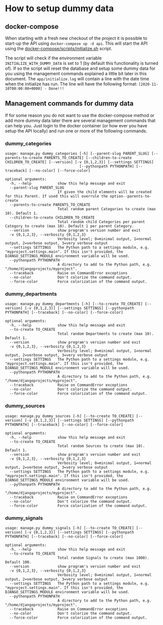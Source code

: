 # How to setup dummy data

## docker-compose

When starting with a fresh new checkout of the project it is possible to start-up the API using
`docker-compose up -d api`. This will start the API using the 
[docker-compose/scripts/initialize.sh](../../docker-compose/scripts/initialize.sh) script.

The script will check if the environment variable `INITIALIZE_WITH_DUMMY_DATA` is set to 1 
(by default this functionality is turned of). If so the script will reset the database and setup 
some dummy data for you using the management commands explained a little bit later in this document.
The `app/initialize.log` will contain a line with the date time when the initialize has run. The 
line will have the following format: `[2020-11-10T00:00:00+0000] - Done!!!`

## Management commands for dummy data

If for some reason you do not want to use the docker-compose method or add more dummy data later 
there are several management commands that can help you. Just login to the docker container 
(or how ever you have setup the API locally) and run one or more of the following commands.

### dummy_categories
```
usage: manage.py dummy_categories [-h] [--parent-slug PARENT_SLUG] [--parents-to-create PARENTS_TO_CREATE] [--children-to-create CHILDREN_TO_CREATE] [--version] [-v {0,1,2,3}] [--settings SETTINGS]
                                  [--pythonpath PYTHONPATH] [--traceback] [--no-color] [--force-color]

optional arguments:
  -h, --help            show this help message and exit
  --parent-slug PARENT_SLUG
                        If given the child elements will be created for this Parent. If used this will overrule the option--parents-to-create
  --parents-to-create PARENTS_TO_CREATE
                        Total random parent Categories to create (max 10). Default 1.
  --children-to-create CHILDREN_TO_CREATE
                        Total random child Categories per parent Category to create (max 10). Default 1 per parent Category.
  --version             show program's version number and exit
  -v {0,1,2,3}, --verbosity {0,1,2,3}
                        Verbosity level; 0=minimal output, 1=normal output, 2=verbose output, 3=very verbose output
  --settings SETTINGS   The Python path to a settings module, e.g. "myproject.settings.main". If this isn't provided, the DJANGO_SETTINGS_MODULE environment variable will be used.
  --pythonpath PYTHONPATH
                        A directory to add to the Python path, e.g. "/home/djangoprojects/myproject".
  --traceback           Raise on CommandError exceptions
  --no-color            Don't colorize the command output.
  --force-color         Force colorization of the command output.
```

### dummy_departments
```
usage: manage.py dummy_departments [-h] [--to-create TO_CREATE] [--version] [-v {0,1,2,3}] [--settings SETTINGS] [--pythonpath PYTHONPATH] [--traceback] [--no-color] [--force-color]

optional arguments:
  -h, --help            show this help message and exit
  --to-create TO_CREATE
                        Total random Departments to create (max 10). Default 1.
  --version             show program's version number and exit
  -v {0,1,2,3}, --verbosity {0,1,2,3}
                        Verbosity level; 0=minimal output, 1=normal output, 2=verbose output, 3=very verbose output
  --settings SETTINGS   The Python path to a settings module, e.g. "myproject.settings.main". If this isn't provided, the DJANGO_SETTINGS_MODULE environment variable will be used.
  --pythonpath PYTHONPATH
                        A directory to add to the Python path, e.g. "/home/djangoprojects/myproject".
  --traceback           Raise on CommandError exceptions
  --no-color            Don't colorize the command output.
  --force-color         Force colorization of the command output.
```

### dummy_sources
```
usage: manage.py dummy_sources [-h] [--to-create TO_CREATE] [--version] [-v {0,1,2,3}] [--settings SETTINGS] [--pythonpath PYTHONPATH] [--traceback] [--no-color] [--force-color]

optional arguments:
  -h, --help            show this help message and exit
  --to-create TO_CREATE
                        Total random Sources to create (max 10). Default 1.
  --version             show program's version number and exit
  -v {0,1,2,3}, --verbosity {0,1,2,3}
                        Verbosity level; 0=minimal output, 1=normal output, 2=verbose output, 3=very verbose output
  --settings SETTINGS   The Python path to a settings module, e.g. "myproject.settings.main". If this isn't provided, the DJANGO_SETTINGS_MODULE environment variable will be used.
  --pythonpath PYTHONPATH
                        A directory to add to the Python path, e.g. "/home/djangoprojects/myproject".
  --traceback           Raise on CommandError exceptions
  --no-color            Don't colorize the command output.
  --force-color         Force colorization of the command output.
```

### dummy_signals
```
usage: manage.py dummy_signals [-h] [--to-create TO_CREATE] [--version] [-v {0,1,2,3}] [--settings SETTINGS] [--pythonpath PYTHONPATH] [--traceback] [--no-color] [--force-color]

optional arguments:
  -h, --help            show this help message and exit
  --to-create TO_CREATE
                        Total random Signals to create (max 1000). Default 100.
  --version             show program's version number and exit
  -v {0,1,2,3}, --verbosity {0,1,2,3}
                        Verbosity level; 0=minimal output, 1=normal output, 2=verbose output, 3=very verbose output
  --settings SETTINGS   The Python path to a settings module, e.g. "myproject.settings.main". If this isn't provided, the DJANGO_SETTINGS_MODULE environment variable will be used.
  --pythonpath PYTHONPATH
                        A directory to add to the Python path, e.g. "/home/djangoprojects/myproject".
  --traceback           Raise on CommandError exceptions
  --no-color            Don't colorize the command output.
  --force-color         Force colorization of the command output.
```
